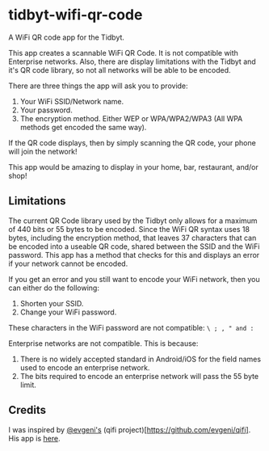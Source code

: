 # tidbyt-wifi-qr-code
A WiFi QR code app for the Tidbyt.

This app creates a scannable WiFi QR Code. It is not compatible with Enterprise networks. Also, there are display limitations with the Tidbyt and it's QR code library, so not all networks will be able to be encoded.

There are three things the app will ask you to provide:

1. Your WiFi SSID/Network name.
2. Your password.
3. The encryption method. Either WEP or WPA/WPA2/WPA3 (All WPA methods get encoded the same way).

If the QR code displays, then by simply scanning the QR code, your phone will join the network!

This app would be amazing to display in your home, bar, restaurant, and/or shop!

## Limitations
The current QR Code library used by the Tidbyt only allows for a maximum of 440 bits or 55 bytes to be encoded. Since the WiFi QR syntax uses 18 bytes, including the encryption method, that leaves 37 characters that can be encoded into a useable QR code, shared between the SSID and the WiFi password. This app has a method that checks for this and displays an error if your network cannot be encoded. 

If you get an error and you still want to encode your WiFi network, then you can either do the following:
1. Shorten your SSID. 
2. Change your WiFi password. 

These characters in the WiFi password are not compatible: `\ ; , " and :`

Enterprise networks are not compatible. This is because:
1. There is no widely accepted standard in Android/iOS for the field names used to encode an enterprise network. 
2. The bits required to encode an enterprise network will pass the 55 byte limit.

## Credits
I was inspired by [@evgeni's](https://github.com/evgeni) (qifi project)[https://github.com/evgeni/qifi]. His app is [here](https://qifi.org/).
